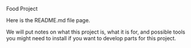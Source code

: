 Food Project

Here is the README.md file page.

We will put notes on what this project is, what it is for, and possible tools you might need to install if you want to develop parts for this project.
